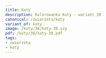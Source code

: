 ```yaml
---
title: Koty
description: Kolorowanka Koty - wariant 38
canonical: /zwierzeta/koty
variant_of: koty
image: /koty/38/koty-38.svg
pdf: /koty/38/koty-38.pdf
tags:
- zwierzeta
- koty
---
```

